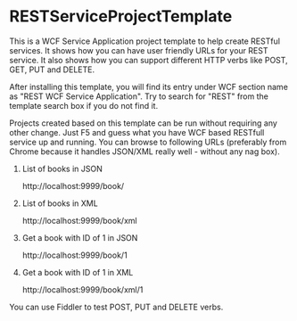 RESTServiceProjectTemplate
==========================

This is a WCF Service Application project template to help create RESTful services. It shows how you can have user friendly URLs for your REST service. It also shows how you can support different HTTP verbs like POST, GET, PUT and DELETE.

After installing this template, you will find its entry under WCF section name as "REST WCF Service Application". Try to search for "REST" from the template search box if you do not find it.

Projects created based on this template can be run without requiring any other change. Just F5 and guess what you have WCF based RESTfull service up and running. You can browse to following URLs (preferably from Chrome because it handles JSON/XML really well - without any nag box).

1. List of books in JSON

    http://localhost:9999/book/

2. List of books in XML

    http://localhost:9999/book/xml

3. Get a book with ID of 1 in JSON

    http://localhost:9999/book/1

4. Get a book with ID of 1 in XML

    http://localhost:9999/book/xml/1

You can use Fiddler to test POST, PUT and DELETE verbs.
